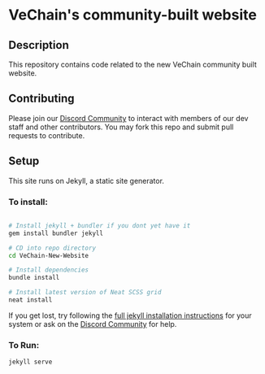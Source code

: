 # VeChain's community-built website

## Description
This repository contains code related to the new VeChain community built website.

## Contributing
Please join our [Discord Community](https://discord.gg/VVnbmRP) to interact with members of our dev staff and other contributors. You may fork this repo and submit pull requests to contribute.

## Setup
This site runs on Jekyll, a static site generator.

### To install:
```bash

# Install jekyll + bundler if you dont yet have it
gem install bundler jekyll

# CD into repo directory
cd VeChain-New-Website

# Install dependencies
bundle install

# Install latest version of Neat SCSS grid
neat install
```

If you get lost, try following the [full jekyll installation instructions](https://jekyllrb.com/docs/installation/) for your system or ask on the [Discord Community](https://discord.gg/VVnbmRP) for help. 

### To Run:
```bash
jekyll serve
```

